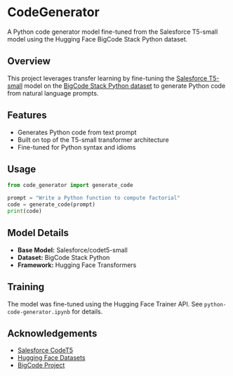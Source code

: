 # CodeGenerator

A Python code generator model fine-tuned from the Salesforce T5-small model using the Hugging Face BigCode Stack Python dataset.

## Overview

This project leverages transfer learning by fine-tuning the [Salesforce T5-small](https://huggingface.co/Salesforce/codet5-small) model on the [BigCode Stack Python dataset](https://huggingface.co/datasets/bigcode/the-stack) to generate Python code from natural language prompts.

## Features

- Generates Python code from text prompt
- Built on top of the T5-small transformer architecture
- Fine-tuned for Python syntax and idioms


## Usage

```python
from code_generator import generate_code

prompt = "Write a Python function to compute factorial"
code = generate_code(prompt)
print(code)
```

## Model Details

- **Base Model:** Salesforce/codet5-small
- **Dataset:** BigCode Stack Python
- **Framework:** Hugging Face Transformers

## Training

The model was fine-tuned using the Hugging Face Trainer API. See `python-code-generator.ipynb` for details.


## Acknowledgements

- [Salesforce CodeT5](https://github.com/salesforce/CodeT5)
- [Hugging Face Datasets](https://huggingface.co/datasets)
- [BigCode Project](https://bigcode-project.github.io/)
